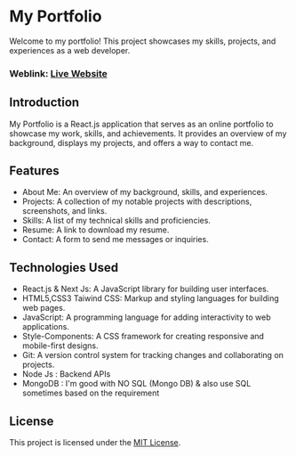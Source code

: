 # My Portfolio

Welcome to my portfolio! This project showcases my skills, projects, and experiences as a web developer.

### Weblink: [Live Website](https://imbhavaniprasad.netlify.app/)

## Introduction

My Portfolio is a React.js application that serves as an online portfolio to showcase my work, skills, and achievements. It provides an overview of my background, displays my projects, and offers a way to contact me.

## Features

- About Me: An overview of my background, skills, and experiences.
- Projects: A collection of my notable projects with descriptions, screenshots, and links.
- Skills: A list of my technical skills and proficiencies.
- Resume: A link to download my resume.
- Contact: A form to send me messages or inquiries.

## Technologies Used

- React.js & Next Js: A JavaScript library for building user interfaces.
- HTML5,CSS3 Taiwind CSS: Markup and styling languages for building web pages.
- JavaScript: A programming language for adding interactivity to web applications.
- Style-Components: A CSS framework for creating responsive and mobile-first designs.
- Git: A version control system for tracking changes and collaborating on projects.
- Node Js : Backend APIs
- MongoDB : I'm good with NO SQL (Mongo DB) & also use SQL sometimes based on the requirement
## License

This project is licensed under the [MIT License](LICENSE).
